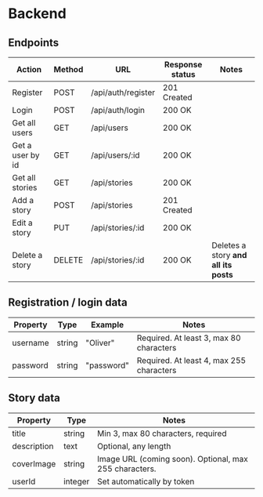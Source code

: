 # Backend

## Endpoints

Action | Method | URL | Response status | Notes
------------ | ------------- | ------------ | ------------ | --------------
Register | POST | /api/auth/register | 201 Created
Login | POST | /api/auth/login | 200 OK
Get all users | GET | /api/users | 200 OK
Get a user by id | GET | /api/users/:id | 200 OK
Get all stories | GET | /api/stories | 200 OK
Add a story | POST | /api/stories | 201 Created
Edit a story | PUT | /api/stories/:id | 200 OK
Delete a story | DELETE | /api/stories/:id | 200 OK | Deletes a story __and all its posts__


## Registration / login data
Property | Type | Example | Notes
------------ | ------------- | ------------ | ------------
username | string | "Oliver" | Required. At least 3, max 80 characters
password | string | "password" | Required. At least 4, max 255 characters


## Story data
Property | Type | Notes
------------ | ------------- | ------------
title | string | Min 3, max 80 characters, required
description | text | Optional, any length
coverImage | string | Image URL (coming soon). Optional, max 255 characters.
userId | integer | Set automatically by token